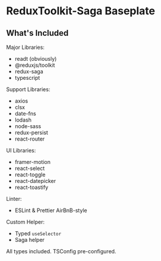 # ReduxToolkit-Saga Baseplate

## What's Included

Major Libraries:
- readt (obviously)
- @reduxjs/toolkit
- redux-saga
- typescript

Support Libraries:
- axios
- clsx
- date-fns
- lodash
- node-sass
- redux-persist
- react-router

UI Libraries:
- framer-motion
- react-select
- react-toggle
- react-datepicker
- react-toastify

Linter:
- ESLint & Prettier AirBnB-style

Custom Helper:
- Typed `useSelector`
- Saga helper

All types included.
TSConfig pre-configured.
